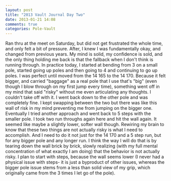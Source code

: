 ```yaml
---
layout: post
title: "2013 Vault Journal Day Two"
date: 2013-01-21 14:08
comments: true
categories: Pole-Vault
---
```


Ran thru at the meet on Saturday, but did not get frustrated the whole time, and only felt a bit of pressure. After, I knew I was fundamentally okay, and changed from previous years. My mind is solid, my confidence is sold, and the only thing holding me back is that the fallback when I don't think is running through. In practice today, I started at bending from 3 on a small pole, started going up poles and then going to 4 and continuing to go up poles. I was perfect until moved from the 14 165 to the 14 170. <!-- more --> Because it felt bigger, and carried "baggage" as a real pole that I use that's "big" (even though I blow through on my first jump every time), something went off in my mind that said "risky" without me even articulating any thoughts. I couldn't take off with it. I went back down to the other pole and was completely fine. I kept swapping between the two but there was like this wall of risk in my mind preventing me from jumping on the bigger one. Eventually I tried another approach and went back to 5 steps with the smaller pole. I took two run throughs again here and hit the wall again. It seemed like maybe a slightly lower, softer wall though. Rewiring my brain to know that these two things are not actually risky is what I need to accomplish. And I need to do it not just for the 14 170 and a 5 step run, but for any bigger pole and any longer run. I think the way I will do that is by tearing down the wall brick by brick, slowly realizing (with my full mental concentration of what exactly I am doing) that the behavior is not actually risky. I plan to start with steps, because the wall seems lower (I never had a physical issue with steps- it is just a byproduct of other issues, whereas the bigger pole issue stems from a less than solid view of my grip, which originally came from the 3 times I let go of the pole).
